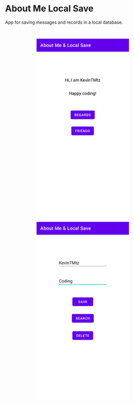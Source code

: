 # About Me Local Save

App for saving messages and records in a local database.

<br/>
<p align="center">
  <img width="300" height="auto" src="screenShot1.png">
</p>

<p align="center">
  <img width="300" height="auto" src="screenShot2.png">
</p>
